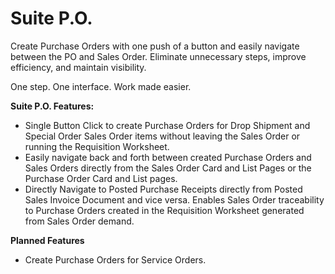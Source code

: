# Suite P.O.

Create Purchase Orders with one push of a button and easily navigate between the PO and Sales Order.
Eliminate unnecessary steps, improve efficiency, and maintain visibility.

One step. One interface. Work made easier.

**Suite P.O. Features:**

- Single Button Click to create Purchase Orders for Drop Shipment and Special Order Sales Order items without leaving the Sales Order or running the Requisition Worksheet.
- Easily navigate back and forth between created Purchase Orders and Sales Orders directly from the Sales Order Card and List Pages or the Purchase Order Card and List pages.
- Directly Navigate to Posted Purchase Receipts directly from Posted Sales Invoice Document and vice versa.
Enables Sales Order traceability to Purchase Orders created in the Requisition Worksheet generated from Sales Order demand.


**Planned Features**
- Create Purchase Orders for Service Orders.
